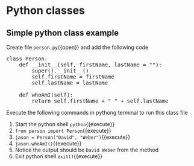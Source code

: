 # Python classes

## Simple python class example

Create file `person.py`{{open}} and add the following code

<pre class="file" data-filename="person.py" data-target="replace">
class Person:
    def __init__(self, firstName, lastName = ""):
        super().__init__()
        self.firstName = firstName
        self.lastName = lastName

    def whoAmI(self):
        return self.firstName + " " + self.lastName
</pre>

Execute the following commands in pythong terminal to run this class file

1. Start the python shell `python`{{execute}}
2. `from person import Person`{{execute}}
3. `jason = Person("David", "Weber")`{{execute}}
4. `jason.whoAmI()`{{execute}}
5. Notice the output should be `David Weber` from the method
6. Exit python shell `exit()`{{execute}}
